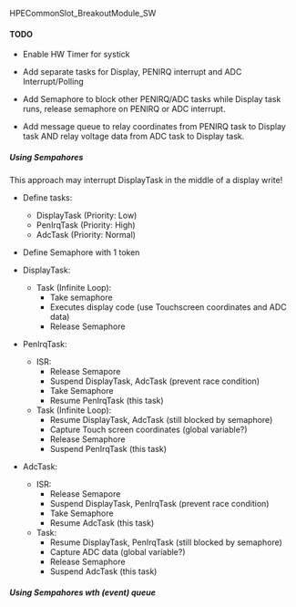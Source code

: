 HPECommonSlot_BreakoutModule_SW


#### TODO

- Enable HW Timer for systick
- Add separate tasks for Display, PENIRQ interrupt and ADC Interrupt/Polling

- Add Semaphore to block other PENIRQ/ADC tasks while Display task runs, release semaphore on PENIRQ or ADC interrupt.
- Add message queue to relay coordinates from PENIRQ task to Display task AND relay voltage data from ADC task to Display task.

##### Using Sempahores

This approach may interrupt DisplayTask in the middle of a display write!

- Define tasks:
  - DisplayTask (Priority: Low)
  - PenIrqTask  (Priority: High)
  - AdcTask     (Priority: Normal)
- Define Semaphore with 1 token

- DisplayTask:
  - Task (Infinite Loop):
    - Take semaphore
    - Executes display code (use Touchscreen coordinates and ADC data)
    - Release Semaphore
    

- PenIrqTask:
  - ISR:
    - Release Semapore
    - Suspend DisplayTask, AdcTask (prevent race condition)
    - Take Semaphore
    - Resume PenIrqTask (this task)
  - Task (Infinite Loop):
    - Resume DisplayTask, AdcTask (still blocked by semaphore)
    - Capture Touch screen coordinates (global variable?)
    - Release Semaphore
    - Suspend PenIrqTask (this task)

- AdcTask:
  - ISR:
    - Release Semapore
    - Suspend DisplayTask, PenIrqTask (prevent race condition)
    - Take Semaphore
    - Resume AdcTask (this task)
  - Task:
    - Resume DisplayTask, PenIrqTask (still blocked by semaphore)
    - Capture ADC data (global variable?)
    - Release Semaphore
    - Suspend AdcTask (this task)
  

  
##### Using Sempahores wth (event) queue

